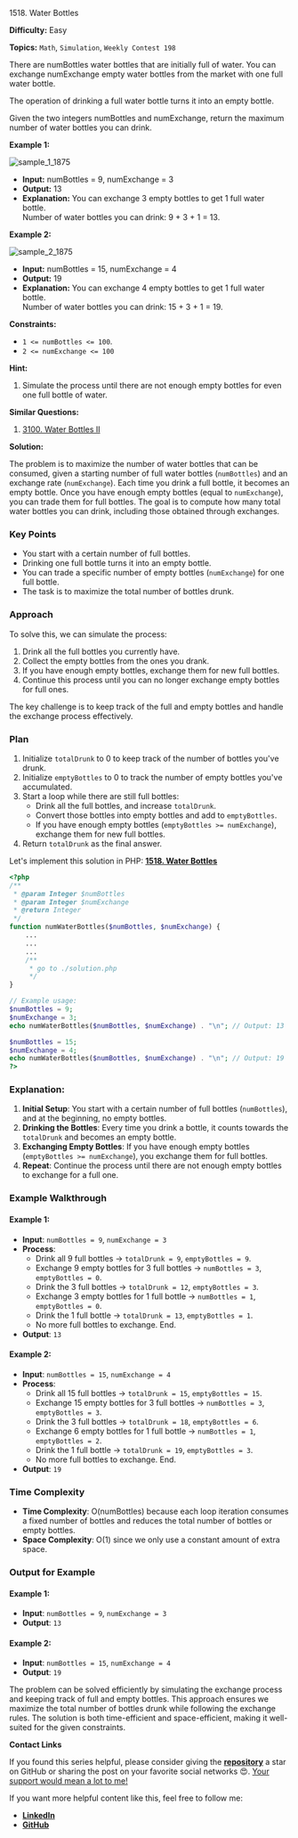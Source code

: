 1518\. Water Bottles

**Difficulty:** Easy

**Topics:** `Math`, `Simulation`, `Weekly Contest 198`

There are numBottles water bottles that are initially full of water. You can exchange numExchange empty water bottles from the market with one full water bottle.

The operation of drinking a full water bottle turns it into an empty bottle.

Given the two integers numBottles and numExchange, return the maximum number of water bottles you can drink.

**Example 1:**

![sample_1_1875](https://assets.leetcode.com/uploads/2020/07/01/sample_1_1875.png)

- **Input:** numBottles = 9, numExchange = 3
- **Output:** 13
- **Explanation:** You can exchange 3 empty bottles to get 1 full water bottle.\
  Number of water bottles you can drink: 9 + 3 + 1 = 13.

**Example 2:**

![sample_2_1875](https://assets.leetcode.com/uploads/2020/07/01/sample_2_1875.png)

- **Input:** numBottles = 15, numExchange = 4
- **Output:** 19
- **Explanation:** You can exchange 4 empty bottles to get 1 full water bottle.\
  Number of water bottles you can drink: 15 + 3 + 1 = 19.


**Constraints:**

- `1 <= numBottles <= 100`.
- `2 <= numExchange <= 100`


**Hint:**
1. Simulate the process until there are not enough empty bottles for even one full bottle of water.


**Similar Questions:**
1. [3100. Water Bottles II](https://github.com/mah-shamim/leet-code-in-php/tree/main/algorithms/003100-water-bottles-ii)



**Solution:**

The problem is to maximize the number of water bottles that can be consumed, given a starting number of full water bottles (`numBottles`) and an exchange rate (`numExchange`). Each time you drink a full bottle, it becomes an empty bottle. Once you have enough empty bottles (equal to `numExchange`), you can trade them for full bottles. The goal is to compute how many total water bottles you can drink, including those obtained through exchanges.

### **Key Points**
- You start with a certain number of full bottles.
- Drinking one full bottle turns it into an empty bottle.
- You can trade a specific number of empty bottles (`numExchange`) for one full bottle.
- The task is to maximize the total number of bottles drunk.

### **Approach**
To solve this, we can simulate the process:
1. Drink all the full bottles you currently have.
2. Collect the empty bottles from the ones you drank.
3. If you have enough empty bottles, exchange them for new full bottles.
4. Continue this process until you can no longer exchange empty bottles for full ones.

The key challenge is to keep track of the full and empty bottles and handle the exchange process effectively.

### **Plan**
1. Initialize `totalDrunk` to 0 to keep track of the number of bottles you've drunk.
2. Initialize `emptyBottles` to 0 to track the number of empty bottles you've accumulated.
3. Start a loop while there are still full bottles:
   - Drink all the full bottles, and increase `totalDrunk`.
   - Convert those bottles into empty bottles and add to `emptyBottles`.
   - If you have enough empty bottles (`emptyBottles >= numExchange`), exchange them for new full bottles.
4. Return `totalDrunk` as the final answer.

Let's implement this solution in PHP: **[1518. Water Bottles](https://github.com/mah-shamim/leet-code-in-php/tree/main/algorithms/001518-water-bottles/solution.php)**

```php
<?php
/**
 * @param Integer $numBottles
 * @param Integer $numExchange
 * @return Integer
 */
function numWaterBottles($numBottles, $numExchange) {
    ...
    ...
    ...
    /**
     * go to ./solution.php
     */
}

// Example usage:
$numBottles = 9;
$numExchange = 3;
echo numWaterBottles($numBottles, $numExchange) . "\n"; // Output: 13

$numBottles = 15;
$numExchange = 4;
echo numWaterBottles($numBottles, $numExchange) . "\n"; // Output: 19
?>
```

### Explanation:

1. **Initial Setup**: You start with a certain number of full bottles (`numBottles`), and at the beginning, no empty bottles.
2. **Drinking the Bottles**: Every time you drink a bottle, it counts towards the `totalDrunk` and becomes an empty bottle.
3. **Exchanging Empty Bottles**: If you have enough empty bottles (`emptyBottles >= numExchange`), you exchange them for full bottles.
4. **Repeat**: Continue the process until there are not enough empty bottles to exchange for a full one.

### **Example Walkthrough**
#### Example 1:
- **Input**: `numBottles = 9`, `numExchange = 3`
- **Process**:
  - Drink all 9 full bottles → `totalDrunk = 9`, `emptyBottles = 9`.
  - Exchange 9 empty bottles for 3 full bottles → `numBottles = 3`, `emptyBottles = 0`.
  - Drink the 3 full bottles → `totalDrunk = 12`, `emptyBottles = 3`.
  - Exchange 3 empty bottles for 1 full bottle → `numBottles = 1`, `emptyBottles = 0`.
  - Drink the 1 full bottle → `totalDrunk = 13`, `emptyBottles = 1`.
  - No more full bottles to exchange. End.
- **Output**: `13`

#### Example 2:
- **Input**: `numBottles = 15`, `numExchange = 4`
- **Process**:
  - Drink all 15 full bottles → `totalDrunk = 15`, `emptyBottles = 15`.
  - Exchange 15 empty bottles for 3 full bottles → `numBottles = 3`, `emptyBottles = 3`.
  - Drink the 3 full bottles → `totalDrunk = 18`, `emptyBottles = 6`.
  - Exchange 6 empty bottles for 1 full bottle → `numBottles = 1`, `emptyBottles = 2`.
  - Drink the 1 full bottle → `totalDrunk = 19`, `emptyBottles = 3`.
  - No more full bottles to exchange. End.
- **Output**: `19`

### **Time Complexity**
- **Time Complexity**: O(numBottles) because each loop iteration consumes a fixed number of bottles and reduces the total number of bottles or empty bottles.
- **Space Complexity**: O(1) since we only use a constant amount of extra space.

### **Output for Example**
#### Example 1:
- **Input**: `numBottles = 9`, `numExchange = 3`
- **Output**: `13`

#### Example 2:
- **Input**: `numBottles = 15`, `numExchange = 4`
- **Output**: `19`

The problem can be solved efficiently by simulating the exchange process and keeping track of full and empty bottles. This approach ensures we maximize the total number of bottles drunk while following the exchange rules. The solution is both time-efficient and space-efficient, making it well-suited for the given constraints.

**Contact Links**

If you found this series helpful, please consider giving the **[repository](https://github.com/mah-shamim/leet-code-in-php)** a star on GitHub or sharing the post on your favorite social networks 😍. [Your support would mean a lot to me!](https://jackaltimer.com/hzk8jsphf8?key=5ba736283dafd7f94a84865e3cc3d775)

If you want more helpful content like this, feel free to follow me:

- **[LinkedIn](https://www.linkedin.com/in/arifulhaque/)**
- **[GitHub](https://github.com/mah-shamim)**